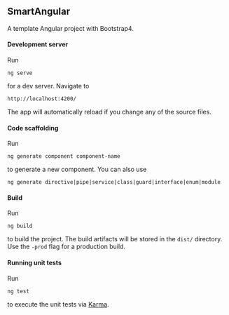 ## SmartAngular

A template Angular project with Bootstrap4.

#### Development server

Run 

    ng serve
     
for a dev server. Navigate to 

    http://localhost:4200/
    
The app will automatically reload if you change any of the source files.

#### Code scaffolding

Run 

    ng generate component component-name
    
to generate a new component. You can also use 

    ng generate directive|pipe|service|class|guard|interface|enum|module

#### Build

Run 

    ng build
    
to build the project. The build artifacts will be stored in the `dist/` directory. Use the `-prod` flag for a production build.


#### Running unit tests

Run 

    ng test
    
to execute the unit tests via [Karma](https://karma-runner.github.io).

